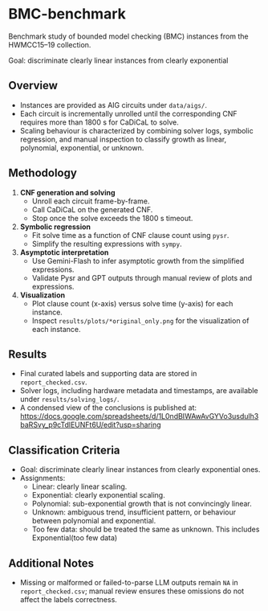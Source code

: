 # BMC-benchmark
Benchmark study of bounded model checking (BMC) instances from the HWMCC15–19 collection.

Goal: discriminate clearly linear instances from clearly exponential 

## Overview
- Instances are provided as AIG circuits under `data/aigs/`.
- Each circuit is incrementally unrolled until the corresponding CNF requires more than 1800 s for CaDiCaL to solve.
- Scaling behaviour is characterized by combining solver logs, symbolic regression, and manual inspection to classify growth as linear, polynomial, exponential, or unknown.

## Methodology
1. **CNF generation and solving**
   - Unroll each circuit frame-by-frame.
   - Call CaDiCaL on the generated CNF.
   - Stop once the solve exceeds the 1800 s timeout.
2. **Symbolic regression**
   - Fit solve time as a function of CNF clause count using `pysr`.
   - Simplify the resulting expressions with `sympy`.
3. **Asymptotic interpretation**
   - Use Gemini-Flash to infer asymptotic growth from the simplified expressions.
   - Validate Pysr and GPT outputs through manual review of plots and expressions.
4. **Visualization**
   - Plot clause count (x-axis) versus solve time (y-axis) for each instance.
   - Inspect `results/plots/*original_only.png` for the visualization of each instance.

## Results
- Final curated labels and supporting data are stored in `report_checked.csv`.
- Solver logs, including hardware metadata and timestamps, are available under `results/solving_logs/`.
- A condensed view of the conclusions is published at: https://docs.google.com/spreadsheets/d/1L0ndBIWAwAvGYVo3usdulh3baRSvy_p9cTdlEUNFt6U/edit?usp=sharing

## Classification Criteria
- Goal: discriminate clearly linear instances from clearly exponential ones.
- Assignments:
  - Linear: clearly linear scaling.
  - Exponential: clearly exponential scaling.
  - Polynomial: sub-exponential growth that is not convincingly linear.
  - Unknown: ambiguous trend, insufficient pattern, or behaviour between polynomial and exponential. 
  - Too few data: should be treated the same as unknown. This includes Exponential(too few data)

## Additional Notes
- Missing or malformed or failed-to-parse LLM outputs remain `NA` in `report_checked.csv`; manual review ensures these omissions do not affect the labels correctness.
